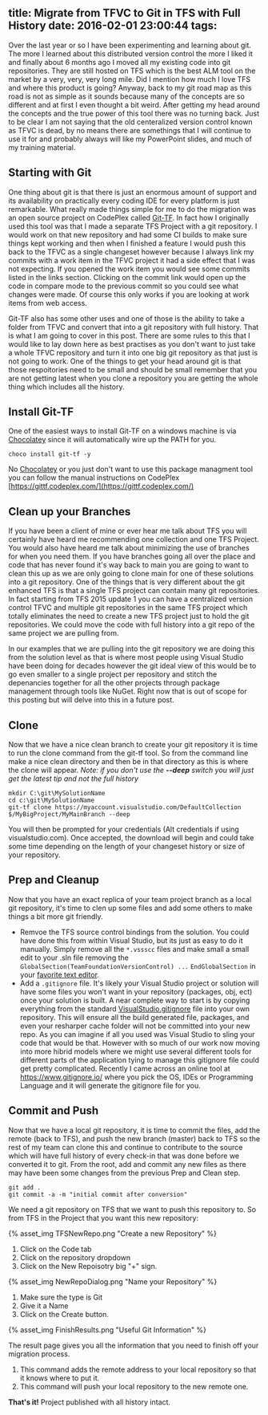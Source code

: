 title: Migrate from TFVC to Git in TFS with Full History
date: 2016-02-01 23:00:44
tags:
---
Over the last year or so I have been experimenting and learning about git.  The more I learned about this distributed version control the more I liked it and finally about 6 months ago I moved all my existing code into git repositories.  They are still hosted on TFS which is the best ALM tool on the market by a very, very, very long mile.  Did I mention how much I love TFS and where this product is going?  Anyway, back to my git road map as this road is not as simple as it sounds because many of the concepts are so different and at first I even thought a bit weird.  After getting my head around the concepts and the true power of this tool there was no turning back.  Just to be clear I am not saying that the old centeralized version control known as TFVC is dead, by no means there are somethings that I will continue to use it for and probably always will like my PowerPoint slides, and much of my training material.
## Starting with Git
One thing about git is that there is just an enormous amount of support and its availability on practically every coding IDE for every platform is just remarkable.  What really made things simple for me to do the migration was an open source project on CodePlex called [Git-TF](https://gittf.codeplex.com/). In fact how I originally used this tool was that I made a separate TFS Project with a git repository.  I would work on that new repository and had some CI builds to make sure things kept working and then when I finished a feature I would push this back to the TFVC as a single changeset however because I always link my commits with a work item in the TFVC project it had a side effect that I was not expecting.  If you opened the work item you would see some commits listed in the links section.  Clicking on the commit link would open up the code in compare mode to the previous commit so you could see what changes were made.  Of course this only works if you are looking at work items from web access.

Git-TF also has some other uses and one of those is the ability to take a folder from TFVC and convert that into a git repository with full history.  That is what I am going to cover in this post.  There are some rules to this that I would like to lay down here as best practises as you don't want to just take a whole TFVC repository and turn it into one big git repository as that just is not going to work.  One of the things to get your head around git is that those respoitories need to be small and should be small remember that you are not getting latest when you clone a repository you are getting the whole thing which includes all the history.
## Install Git-TF
One of the easiest ways to install Git-TF on a windows machine is via [Chocolatey](https://chocolatey.org/) since it will automatically wire up the PATH for you.
```
choco install git-tf -y
```
No [Chocolatey](https://chocolatey.org/) or you just don't want to use this package managment tool you can follow the manual instructions on CodePlex [https://gittf.codeplex.com/](https://gittf.codeplex.com/)
## Clean up your Branches
If you have been a client of mine or ever hear me talk about TFS you will certainly have heard me recommending one collection and one TFS Project.  You would also have heard me talk about minimizing the use of branches for when you need them.  If you have branches going all over the place and code that has never found it's way back to main you are going to want to clean this up as we are only going to clone main for one of these solutions into a git repository.  One of the things that is very different about the git enhanced TFS is that a single TFS project can contain many git repositories.  In fact starting from TFS 2015 update 1 you can have a centralized version control TFVC and multiple git repositories in the same TFS project which totally eliminates the need to create a new TFS project just to hold the git repositories.  We could move the code with full history into a git repo of the same project we are pulling from.

In our examples that we are pulling into the git repository we are doing this from the solution level as that is where most people using Visual Studio have been doing for decades however the git ideal view of this would be to go even smaller to a single project per repository and stitch the depenancies together for all the other projects through package management through tools like NuGet.  Right now that is out of scope for this posting but will delve into this in a future post.
## Clone
Now that we have a nice clean branch to create your git repository it is time to run the clone command from the git-tf tool.  So from the command line make a nice clean directory and then be in that directory as this is where the clone will appear.  *Note: if you don't use the **--deep** switch you will just get the latest tip and not the full history*
```
mkdir C:\git\MySolutionName
cd c:\git\MySolutionName
git-tf clone https://myaccount.visualstudio.com/DefaultCollection $/MyBigProject/MyMainBranch --deep
```
You will then be prompted for your credentials (Alt credentials if using visualstudio.com).  Once accepted, the download will begin and could take some time depending on the length of your changeset history or size of your repository.
## Prep and Cleanup
Now that you have an exact replica of your team project branch as a local git repository, it's time to clen up some files and add some others to make things a bit more git friendly.
- Remvoe the TFS source control bindings from the solution.  You could have done this from within Visual Studio, but its just as easy to do it manually.  Simply remove all the `*.vssscc` files and make small a small edit to your .sln file removing the `GlobalSection(TeamFoundationVersionControl) ...`
`EndGlobalSection` in your [favorite text editor](https://chocolatey.org/packages/VisualStudioCode).
- Add a `.gitignore` file.  It's likely your Visual Studio project or solution will have some files you won't want in your repository (packages, obj, ect) once your solution is built.  A near complete way to start is by copying everything from the standard [VisualStudio.gitignore](https://github.com/github/gitignore/blob/master/VisualStudio.gitignore) file into your own repository.  This will ensure all the build generated file, packages, and even your resharper cache folder will not be committed into your new repo.  As you can imagine if all you used was Visual Studio to sling your code that would be that.  However with so much of our work now moving into more hibrid models where we might use several different tools for different parts of the application tying to manage this gitignore file could get pretty complicated.  Recently I came across an online tool at <https://www.gitignore.io/> where you pick the OS, IDEs or Programming Language and it will generate the gitignore file for you.
## Commit and Push
Now that we have a local git repository, it is time to commit the files, add the remote (back to TFS), and push the new branch (master) back to TFS so the rest of my team can clone this and continue to contribute to the source which will have full history of every check-in that was done before we converted it to git.  From the root, add and commit any new files as there may have been some changes from the previous Prep and Clean step.
```
git add .
git commit -a -m "initial commit after conversion"
```
We need a git repository on TFS that we want to push this repository to.  So from TFS in the Project that you want this new repository:

{% asset_img TFSNewRepo.png "Create a new Repository" %}

1. Click on the Code tab
1. Click on the repository dropdown
1. Click on the New Repoisotry big "+" sign.

{% asset_img NewRepoDialog.png "Name your Repository" %}

1. Make sure the type is Git
1. Give it a Name
1. Click on the Create button.

{% asset_img FinishResults.png "Useful Git Information" %}

The result page gives you all the information that you need to finish off your migration process.
1. This command adds the remote address to your local repository so that it knows where to put it.
1. This command will push your local repository to the new remote one.

**That's it!** Project published with all history intact.